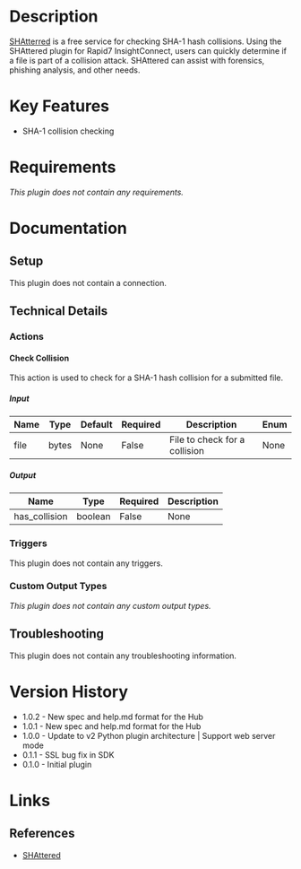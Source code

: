 # Description

[SHAtterred](http://shattered.io) is a free service for checking SHA-1 hash collisions. Using the SHAttered plugin for
Rapid7 InsightConnect, users can quickly determine if a file is part of a collision attack. SHAttered can assist
with forensics, phishing analysis, and other needs.

# Key Features

* SHA-1 collision checking

# Requirements

_This plugin does not contain any requirements._

# Documentation

## Setup

This plugin does not contain a connection.

## Technical Details

### Actions

#### Check Collision

This action is used to check for a SHA-1 hash collision for a submitted file.

##### Input

|Name|Type|Default|Required|Description|Enum|
|----|----|-------|--------|-----------|----|
|file|bytes|None|False|File to check for a collision|None|

##### Output

|Name|Type|Required|Description|
|----|----|--------|-----------|
|has_collision|boolean|False|None|

### Triggers

This plugin does not contain any triggers.

### Custom Output Types

_This plugin does not contain any custom output types._

## Troubleshooting

This plugin does not contain any troubleshooting information.

# Version History

* 1.0.2 - New spec and help.md format for the Hub
* 1.0.1 - New spec and help.md format for the Hub
* 1.0.0 - Update to v2 Python plugin architecture | Support web server mode
* 0.1.1 - SSL bug fix in SDK
* 0.1.0 - Initial plugin

# Links

## References

* [SHAttered](http://shattered.io/)

